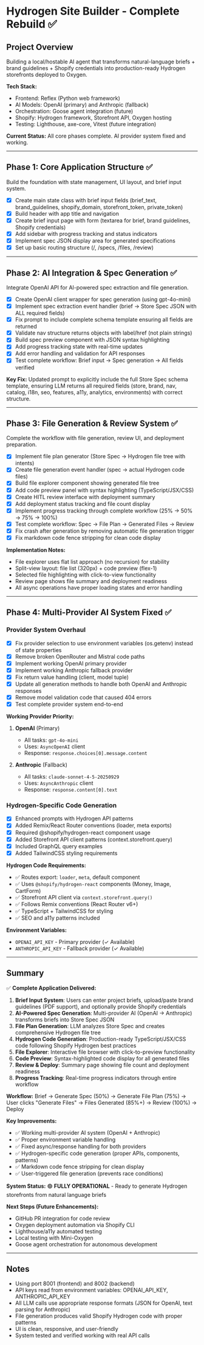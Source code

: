 # Hydrogen Site Builder - Complete Rebuild ✅

## Project Overview
Building a local/hostable AI agent that transforms natural-language briefs + brand guidelines + Shopify credentials into production-ready Hydrogen storefronts deployed to Oxygen.

**Tech Stack:**
- Frontend: Reflex (Python web framework)
- AI Models: OpenAI (primary) and Anthropic (fallback)
- Orchestration: Goose agent integration (future)
- Shopify: Hydrogen framework, Storefront API, Oxygen hosting
- Testing: Lighthouse, axe-core, Vitest (future integration)

**Current Status:** All core phases complete. AI provider system fixed and working.

---

## Phase 1: Core Application Structure ✅
Build the foundation with state management, UI layout, and brief input system.

- [x] Create main state class with brief input fields (brief_text, brand_guidelines, shopify_domain, storefront_token, private_token)
- [x] Build header with app title and navigation
- [x] Create brief input page with form (textarea for brief, brand guidelines, Shopify credentials)
- [x] Add sidebar with progress tracking and status indicators
- [x] Implement spec JSON display area for generated specifications
- [x] Set up basic routing structure (/, /specs, /files, /review)

---

## Phase 2: AI Integration & Spec Generation ✅
Integrate OpenAI API for AI-powered spec extraction and file generation.

- [x] Create OpenAI client wrapper for spec generation (using gpt-4o-mini)
- [x] Implement spec extraction event handler (brief → Store Spec JSON with ALL required fields)
- [x] Fix prompt to include complete schema template ensuring all fields are returned
- [x] Validate nav structure returns objects with label/href (not plain strings)
- [x] Build spec preview component with JSON syntax highlighting
- [x] Add progress tracking state with real-time updates
- [x] Add error handling and validation for API responses
- [x] Test complete workflow: Brief input → Spec generation → All fields verified

**Key Fix:** Updated prompt to explicitly include the full Store Spec schema template, ensuring LLM returns all required fields (store, brand, nav, catalog, i18n, seo, features, a11y, analytics, environments) with correct structure.

---

## Phase 3: File Generation & Review System ✅
Complete the workflow with file generation, review UI, and deployment preparation.

- [x] Implement file plan generator (Store Spec → Hydrogen file tree with intents)
- [x] Create file generation event handler (spec → actual Hydrogen code files)
- [x] Build file explorer component showing generated file tree
- [x] Add code preview panel with syntax highlighting (TypeScript/JSX/CSS)
- [x] Create HITL review interface with deployment summary
- [x] Add deployment status tracking and file count display
- [x] Implement progress tracking through complete workflow (25% → 50% → 75% → 100%)
- [x] Test complete workflow: Spec → File Plan → Generated Files → Review
- [x] Fix crash after generation by removing automatic file generation trigger
- [x] Fix markdown code fence stripping for clean code display

**Implementation Notes:**
- File explorer uses flat list approach (no recursion) for stability
- Split-view layout: file list (320px) + code preview (flex-1)
- Selected file highlighting with click-to-view functionality
- Review page shows file summary and deployment readiness
- All async operations have proper loading states and error handling

---

## Phase 4: Multi-Provider AI System Fixed ✅

### Provider System Overhaul
- [x] Fix provider selection to use environment variables (os.getenv) instead of state properties
- [x] Remove broken OpenRouter and Mistral code paths
- [x] Implement working OpenAI primary provider
- [x] Implement working Anthropic fallback provider
- [x] Fix return value handling (client, model tuple)
- [x] Update all generation methods to handle both OpenAI and Anthropic responses
- [x] Remove model validation code that caused 404 errors
- [x] Test complete provider system end-to-end

**Working Provider Priority:**
1. **OpenAI** (Primary)
   - All tasks: `gpt-4o-mini`
   - Uses: `AsyncOpenAI` client
   - Response: `response.choices[0].message.content`
   
2. **Anthropic** (Fallback)
   - All tasks: `claude-sonnet-4-5-20250929`
   - Uses: `AsyncAnthropic` client
   - Response: `response.content[0].text`

### Hydrogen-Specific Code Generation
- [x] Enhanced prompts with Hydrogen API patterns
- [x] Added Remix/React Router conventions (loader, meta exports)
- [x] Required @shopify/hydrogen-react component usage
- [x] Added Storefront API client patterns (context.storefront.query)
- [x] Included GraphQL query examples
- [x] Added TailwindCSS styling requirements

**Hydrogen Code Requirements:**
- ✅ Routes export: `loader`, `meta`, default component
- ✅ Uses `@shopify/hydrogen-react` components (Money, Image, CartForm)
- ✅ Storefront API client via `context.storefront.query()`
- ✅ Follows Remix conventions (React Router v6+)
- ✅ TypeScript + TailwindCSS for styling
- ✅ SEO and a11y patterns included

**Environment Variables:**
- `OPENAI_API_KEY` - Primary provider (✓ Available)
- `ANTHROPIC_API_KEY` - Fallback provider (✓ Available)

---

## Summary

✅ **Complete Application Delivered:**

1. **Brief Input System**: Users can enter project briefs, upload/paste brand guidelines (PDF support), and optionally provide Shopify credentials
2. **AI-Powered Spec Generation**: Multi-provider AI (OpenAI → Anthropic) transforms briefs into Store Spec JSON
3. **File Plan Generation**: LLM analyzes Store Spec and creates comprehensive Hydrogen file tree
4. **Hydrogen Code Generation**: Production-ready TypeScript/JSX/CSS code following Shopify Hydrogen best practices
5. **File Explorer**: Interactive file browser with click-to-preview functionality
6. **Code Preview**: Syntax-highlighted code display for all generated files
7. **Review & Deploy**: Summary page showing file count and deployment readiness
8. **Progress Tracking**: Real-time progress indicators through entire workflow

**Workflow:**
Brief → Generate Spec (50%) → Generate File Plan (75%) → User clicks "Generate Files" → Files Generated (85%+) → Review (100%) → Deploy

**Key Improvements:**
- ✅ Working multi-provider AI system (OpenAI + Anthropic)
- ✅ Proper environment variable handling
- ✅ Fixed async/response handling for both providers
- ✅ Hydrogen-specific code generation (proper APIs, components, patterns)
- ✅ Markdown code fence stripping for clean display
- ✅ User-triggered file generation (prevents race conditions)

**System Status:**
🟢 **FULLY OPERATIONAL** - Ready to generate Hydrogen storefronts from natural language briefs

**Next Steps (Future Enhancements):**
- GitHub PR integration for code review
- Oxygen deployment automation via Shopify CLI
- Lighthouse/a11y automated testing
- Local testing with Mini-Oxygen
- Goose agent orchestration for autonomous development

---

## Notes
- Using port 8001 (frontend) and 8002 (backend)
- API keys read from environment variables: OPENAI_API_KEY, ANTHROPIC_API_KEY
- All LLM calls use appropriate response formats (JSON for OpenAI, text parsing for Anthropic)
- File generation produces valid Shopify Hydrogen code with proper patterns
- UI is clean, responsive, and user-friendly
- System tested and verified working with real API calls
